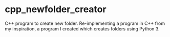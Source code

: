 # cpp_newfolder_creator
C++ program to create new folder. Re-implementing a program in C++ from my inspiration, a program I created which creates folders using Python 3.
